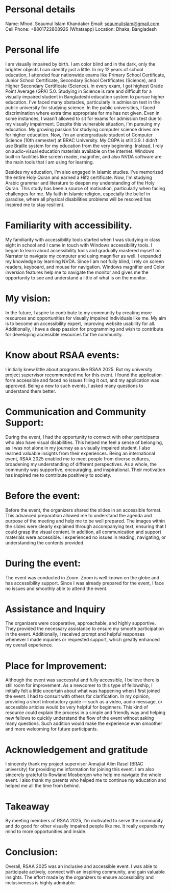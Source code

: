 # Personal details 

Name: Mhod. Seaumul Islam Khandaker 
Email: seaumulislam@gmail.com 
Cell Phone: +8801722808926 (Whatsapp) 
Location: Dhaka, Bangladesh 

 

# Personal life 

I am visually impaired by birth. I am color blind and in the dark, only the brighter objects I can identify just a little. In my 12 years of school education, I attended four nationwide exams like Primary School Certificate, Junior School Certificate, Secondary School Certificates (Science), and Higher Secondary Certificate (Science). In every exam, I got highest Grade Point Average (GPA) 5.0. Studying in Science is rare and difficult for a visually impaired student in Bangladeshi education system to pursue higher education. I've faced many obstacles, particularly in admission test in the public university for studying science. In the public universities, I faced discrimination where extra time appropriate for me has not given. Even in some instances, I wasn’t allowed to sit for exams for admission test due to my visually impairment. Despite this vulnerable situation, I'm pursuing my education. My growing passion for studying computer science drives me for higher education. Now, I'm an undergraduate student of Computer Science (10th semester) at BRAC University. My CGPA is still 3.9. I didn’t use Braille system for my education from the very beginning. Instead, I rely on audio-visual education materials available on the internet. Windows built-in facilities like screen reader, magnifier, and also NVDA software are the main tools that I am using for learning.  

Besides my education, I'm also engaged in Islamic studies. I've memorized the entire Holy Quran and earned a Hifz certificate. Now, I'm studying Arabic grammar and literature to deepen my understanding of the Holy Quran. This study has been a source of motivation, particularly when facing challenges for me. My faith in Islamic religion, especially the belief in paradise, where all physical disabilities problems will be resolved has inspired me to stay resilient.  

# Familiarity with accessibility. 

My familiarity with accessibility tools started when I was studying in class eight in school and I came in touch with Windows accessibility tools. I began to learn about accessibility tools and gradually mastered myself on Narrator to navigate my computer and using magnifier as well. I expanded my knowledge by learning NVDA. Since I am not fully blind, I rely on screen readers, keyboard, and mouse for navigation. Windows magnifier and Color inversion features help me to navigate the monitor and gives me the opportunity to see and understand a little of what is on the monitor. 

# My vision: 

In the future, I aspire to contribute to my community by creating more resources and opportunities for visually impaired individuals like me. My aim is to become an accessibility expert, improving website usability for all. Additionally, I have a deep passion for programming and wish to contribute for developing accessible resources for the community. 

# Know about RSAA events: 

I initially knew little about programs like RSAA 2025. But my university project supervisor recommended me for this event. I found the application form accessible and faced no issues filling it out, and my application was approved. Being a new to such events, I asked many questions to understand them better. 

# Communication and Community Support: 

During the event, I had the opportunity to connect with other participants who also have visual disabilities. This helped me feel a sense of belonging, as I was not alone in my journey as a visually impaired student. I also learned valuable insights from their experiences. Being an international event, RSAA 2025 enabled me to meet people from diverse cultures, broadening my understanding of different perspectives. As a whole, the community was supportive, encouraging, and inspirational. Their motivation has inspired me to contribute positively to society. 

# Before the event: 

Before the event, the organizers shared the slides in an accessible format. This advanced preparation allowed me to understand the agenda and purpose of the meeting and help me to be well prepared. The images within the slides were clearly explained through accompanying text, ensuring that I could grasp the visual content. In addition, all communication and support materials were accessible. I experienced no issues in reading, navigating, or understanding the contents provided. 

# During the event: 

The event was conducted in Zoom. Zoom is well known on the globe and has accessibility support. Since I was already prepared for the event, I face no issues and smoothly able to attend the event.  

# Assistance and Inquiry 

The organizers were cooperative, approachable, and highly supportive. They provided the necessary assistance to ensure my smooth participation in the event. Additionally, I received prompt and helpful responses whenever I made inquiries or requested support, which greatly enhanced my overall experience. 

# Place for Improvement: 

Although the event was successful and fully accessible, I believe there is still room for improvement. As a newcomer to this type of fellowship, I initially felt a little uncertain about what was happening when I first joined the event. I had to consult with others for clarification. In my opinion, providing a short introductory guide — such as a video, audio message, or accessible articles would be very helpful for beginners. This kind of resource could explain the process in a simple and friendly way and helping new fellows to quickly understand the flow of the event without asking many questions. Such addition would make the experience even smoother and more welcoming for future participants. 

# Acknowledgement and gratitude  

I sincerely thank my project supervisor Annajiat Alim Rasel (BRAC university) for providing me information for joining this event. I am also sincerely grateful to Rowland Mosbergen who help me navigate the whole event. I also thank my parents who helped me to continue my education and helped me all the time from behind. 

# Takeaway  

By meeting members of RSAA 2025, I’m motivated to serve the community and do good for other visually impaired people like me. It really expands my mind to more opportunities and inside. 

# Conclusion: 

Overall, RSAA 2025 was an inclusive and accessible event. I was able to participate actively, connect with an inspiring community, and gain valuable insights. The effort made by the organizers to ensure accessibility and inclusiveness is highly admirable. 
